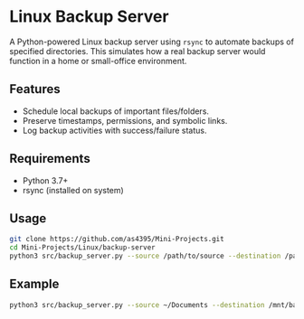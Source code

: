 # Linux Backup Server

A Python-powered Linux backup server using `rsync` to automate backups of specified directories.
This simulates how a real backup server would function in a home or small-office environment.

## Features

- Schedule local backups of important files/folders.
- Preserve timestamps, permissions, and symbolic links.
- Log backup activities with success/failure status.

## Requirements

- Python 3.7+
- rsync (installed on system)

## Usage

```bash
git clone https://github.com/as4395/Mini-Projects.git
cd Mini-Projects/Linux/backup-server
python3 src/backup_server.py --source /path/to/source --destination /path/to/backup --log backup.log
```

## Example

```bash
python3 src/backup_server.py --source ~/Documents --destination /mnt/backup_drive --log backup.log
```
